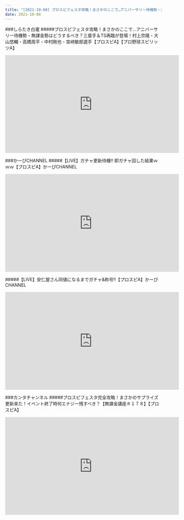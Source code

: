 ```yaml
---
title: "[2021-10-08] プロスピフェスタ攻略！まさかのここで…アニバーサリー待機勢・無課金勢はどうするべき？三塁手＆TS再臨が登場！村上宗隆・大山悠輔・高橋周平・中村剛也・宮﨑敏郎選手【プロスピA】【プロ野球スピリッツA】 他"
date: 2021-10-08
---
```

###しらたき白瀧
#####プロスピフェスタ攻略！まさかのここで…アニバーサリー待機勢・無課金勢はどうするべき？三塁手＆TS再臨が登場！村上宗隆・大山悠輔・高橋周平・中村剛也・宮﨑敏郎選手【プロスピA】【プロ野球スピリッツA】
<iframe width="560" height="315" src="https://www.youtube.com/embed/jsSoY3b6Q6I" frameborder="0" allow="accelerometer; autoplay; clipboard-write; encrypted-media; gyroscope; picture-in-picture" allowfullscreen></iframe>

###かーぴCHANNEL
#####【LIVE】ガチャ更新待機!! 即ガチャ回した結果ｗｗｗ【プロスピA】かーぴCHANNEL
<iframe width="560" height="315" src="https://www.youtube.com/embed/lVwZ4rCHCDY" frameborder="0" allow="accelerometer; autoplay; clipboard-write; encrypted-media; gyroscope; picture-in-picture" allowfullscreen></iframe>

#####【LIVE】安仁屋さん同値になるまでガチャ&amp;称号!!【プロスピA】かーぴCHANNEL
<iframe width="560" height="315" src="https://www.youtube.com/embed/5_9RVd_gEHY" frameborder="0" allow="accelerometer; autoplay; clipboard-write; encrypted-media; gyroscope; picture-in-picture" allowfullscreen></iframe>

###カンタチャンネル
#####プロスピフェスタ完全攻略！まさかのサプライズ更新来た！イベント終了時何エナジー残すべき？【無課金講座＃１７８】【プロスピA】
<iframe width="560" height="315" src="https://www.youtube.com/embed/MeA5zwh_NHM" frameborder="0" allow="accelerometer; autoplay; clipboard-write; encrypted-media; gyroscope; picture-in-picture" allowfullscreen></iframe>

